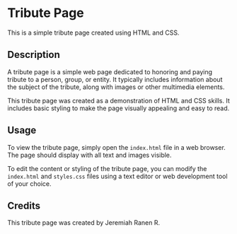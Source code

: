 # Tribute Page

This is a simple tribute page created using HTML and CSS.

## Description

A tribute page is a simple web page dedicated to honoring and paying tribute to a person, group, or entity. It typically includes information about the subject of the tribute, along with images or other multimedia elements.

This tribute page was created as a demonstration of HTML and CSS skills. It includes basic styling to make the page visually appealing and easy to read.

## Usage

To view the tribute page, simply open the `index.html` file in a web browser. The page should display with all text and images visible.

To edit the content or styling of the tribute page, you can modify the `index.html` and `styles.css` files using a text editor or web development tool of your choice.

## Credits

This tribute page was created by Jeremiah Ranen R.



